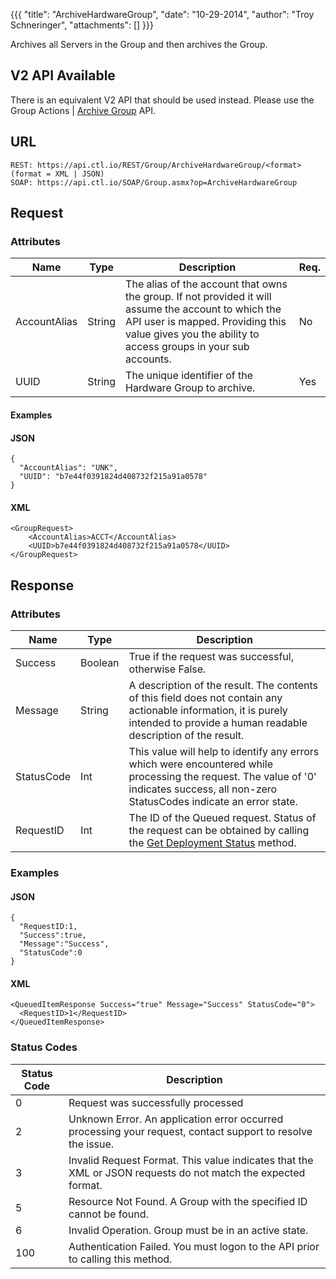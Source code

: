 {{{
  "title": "ArchiveHardwareGroup",
  "date": "10-29-2014",
  "author": "Troy Schneringer",
  "attachments": []
}}}

Archives all Servers in the Group and then archives the Group.

<div class="alert alert-warning">
<h2>V2 API Available</h2>
There is an equivalent V2 API that should be used instead. Please use the Group Actions | <a href="../v2/#group-actions-archive-group">Archive Group</a> API.
</div>

## URL

    REST: https://api.ctl.io/REST/Group/ArchiveHardwareGroup/<format> (format = XML | JSON)
    SOAP: https://api.ctl.io/SOAP/Group.asmx?op=ArchiveHardwareGroup

## Request

### Attributes

| Name | Type | Description | Req. |
| --- | --- | --- | --- |
| AccountAlias | String | The alias of the account that owns the group. If not provided it will assume the account to which the API user is mapped. Providing this value gives you the ability to access groups in your sub accounts. | No |
| UUID | String | The unique identifier of the Hardware Group to archive. | Yes |

#### Examples

#### JSON

    {
      "AccountAlias": "UNK",
      "UUID": "b7e44f0391824d408732f215a91a0578"
    }

#### XML

    <GroupRequest>
        <AccountAlias>ACCT</AccountAlias>
        <UUID>b7e44f0391824d408732f215a91a0578</UUID>
    </GroupRequest>

## Response

### Attributes

| Name | Type | Description |
| --- | --- | --- |
| Success | Boolean | True if the request was successful, otherwise False. |
| Message | String | A description of the result. The contents of this field does not contain any actionable information, it is purely intended to provide a human readable description of the result. |
| StatusCode | Int | This value will help to identify any errors which were encountered while processing the request. The value of '0' indicates success, all non-zero StatusCodes indicate an error state. |
| RequestID | Int | The ID of the Queued request. Status of the request can be obtained by calling the [Get Deployment Status](../Blueprint/get-deployment-status.md) method. |

### Examples

#### JSON

    {
      "RequestID:1,
      "Success":true,
      "Message":"Success",
      "StatusCode":0
    }

#### XML

    <QueuedItemResponse Success="true" Message="Success" StatusCode="0">
      <RequestID>1</RequestID>
    </QueuedItemResponse>


### Status Codes

| Status Code | Description |
| --- | --- |
| 0 | Request was successfully processed |
| 2 | Unknown Error.  An application error occurred processing your request, contact support to resolve the issue. |
| 3 | Invalid Request Format. This value indicates that the XML or JSON requests do not match the expected format. |
| 5 | Resource Not Found.  A Group with the specified ID cannot be found. |
| 6 | Invalid Operation.  Group must be in an active state. |
| 100 | Authentication Failed.  You must logon to the API prior to calling this method. |
